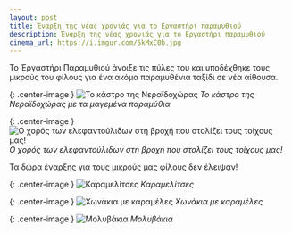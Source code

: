 ```yaml
---
layout: post
title: Έναρξη της νέας χρονιάς για το Εργαστήρι παραμυθιού
description: Έναρξη της νέας χρονιάς για το Εργαστήρι παραμυθιού
cinema_url: https://i.imgur.com/5kMxC0b.jpg
---
```


Το Έργαστήρι Παραμυθιού άνοιξε τις πύλες του και υποδέχθηκε τους μικρούς του φίλους για ένα ακόμα παραμυθένια ταξίδι σε νέα αίθουσα.

{: .center-image } 
![Το κάστρο της Νεραϊδοχώρας](https://i.imgur.com/662QqDI.jpg)
*Το κάστρο της Νεραϊδοχώρας με τα μαγεμένα παραμύθια*

{: .center-image } 
![Ο χορός των ελεφαντούλιδων στη βροχή που στολίζει τους τοίχους μας!](https://i.imgur.com/MBQHYCz.jpg)
*Ο χορός των ελεφαντούλιδων στη βροχή που στολίζει τους τοίχους μας!*


Τα δώρα έναρξης για τους μικρούς μας φίλους δεν έλειψαν!

{: .center-image } 
![Καραμελίτσες](https://i.imgur.com/NFvpnpj.jpg)
*Καραμελίτσες*

{: .center-image } 
![Χωνάκια με καραμέλες](https://i.imgur.com/u8oUk1t.jpg)
*Χωνάκια με καραμέλες*

{: .center-image } 
![Μολυβάκια](https://i.imgur.com/LF44jz3.jpg)
*Μολυβάκια*